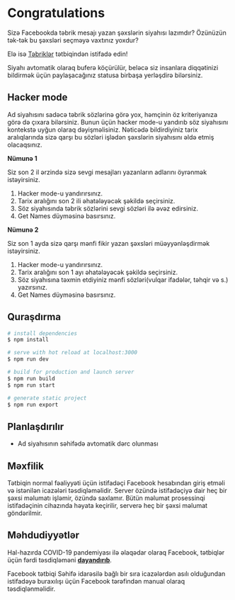 # Congratulations
Sizə Facebookda təbrik mesajı yazan şəxslərin siyahısı lazımdır?
Özünüzün tək-tək bu şəxsləri seçməyə vaxtınız yoxdur?

Elə isə [Təbriklər](https://tebrikler.tk) tətbiqindən istifadə edin!

Siyahı avtomatik olaraq buferə köçürülür, beləcə siz insanlara diqqətinizi bildirmək üçün paylaşacağınız statusa birbaşa yerləşdirə bilərsiniz.
## Hacker mode
Ad siyahısını sadəcə təbrik sözlərinə görə yox, həmçinin öz kriteriyanıza görə də çıxara bilərsiniz. Bunun üçün hacker mode-u yandırıb söz siyahısını kontekstə uyğun olaraq dəyişməlisiniz. Nəticədə bildirdiyiniz tarix aralıqlarında sizə qarşı bu sözləri işlədən şəxslərin siyahısını əldə etmiş olacaqsınız.

**Nümunə 1**

Siz son 2 il ərzində sizə sevgi mesajları yazanların adlarını öyrənmək istəyirsiniz.

1. Hacker mode-u yandırırsınız.
2. Tarix aralığını son 2 ili əhatələyəcək şəkildə seçirsiniz.
3. Söz siyahısında təbrik sözlərini sevgi sözləri ilə əvəz edirsiniz.
4. Get Names düyməsinə basırsınız.

**Nümunə 2**

Siz son 1 ayda sizə qarşı mənfi fikir yazan şəxsləri müəyyənləşdirmək istəyirsiniz.

1. Hacker mode-u yandırırsınız.
2. Tarix aralığını son 1 ayı əhatələyəcək şəkildə seçirsiniz.
3. Söz siyahısına təxmin etdiyiniz mənfi sözləri(vulqar ifadələr, təhqir və s.) yazırsınız.
4. Get Names düyməsinə basırsınız.
## Quraşdırma

```bash
# install dependencies
$ npm install

# serve with hot reload at localhost:3000
$ npm run dev

# build for production and launch server
$ npm run build
$ npm run start

# generate static project
$ npm run export
```
## Planlaşdırılır
* Ad siyahısının səhifədə avtomatik dərc olunması
## Məxfilik
Tətbiqin normal fəaliyyəti üçün istifadəçi Facebook hesabından giriş etməli və istənilən icazələri təsdiqləməlidir.
Server özündə istifadəçiyə dair heç bir şəxsi məlumatı işləmir, özündə saxlamır. Bütün məlumat prosessinqi istifadəçinin cihazında həyata keçirilir, serverə heç bir şəxsi məlumat göndərilmir.
## Məhdudiyyətlər
Hal-hazırda COVID-19 pandemiyası ilə əlaqədar olaraq Facebook, tətbiqlər üçün fərdi təsdiqləməni **[dayandırıb](https://developers.facebook.com/blog/post/2020/03/24/pausing-individual-verification/)**.

Facebook tətbiqi Səhifə idarəsilə bağlı bir sıra icazələrdən asılı olduğundan istifadəyə buraxılışı üçün Facebook tərəfindən manual olaraq təsdiqlənməlidir.